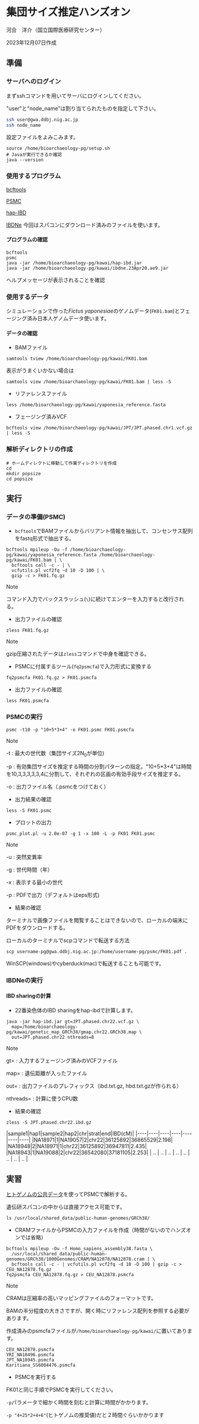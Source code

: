 # 集団サイズ推定ハンズオン

河合　洋介（国立国際医療研究センター）

2023年12月07日作成

## 準備

### サーバへのログイン

まずsshコマンドを用いてサーバにログインしてください。

"user"と"node_name"は割り当てられたものを指定して下さい。

```sh
ssh user@gwa.ddbj.nig.ac.jp
ssh node_name
```

設定ファイルをよみこみます。

```
source /home/bioarchaeology-pg/setup.sh
# Javaが実行できるか確認
java --version
```

### 使用するプログラム

[bcftools](https://github.com/samtools/bcftools)

[PSMC](https://github.com/lh3/psmc)

[hap-IBD](https://github.com/browning-lab/hap-ibd)

[IBDNe](https://faculty.washington.edu/browning/ibdne.html)
今回はスパコンにダウンロード済みのファイルを使います。

#### プログラムの確認
```
bcftools
psmc
java -jar /home/bioarchaeology-pg/kawai/hap-ibd.jar
java -jar /home/bioarchaeology-pg/kawai/ibdne.23Apr20.ae9.jar
```

ヘルプメッセージが表示されることを確認

### 使用するデータ
シミュレーションで作った*Fictus yaponesiae*のゲノムデータ(`FK01.bam`)とフェージング済み日本人ゲノムデータ使います。

#### データの確認
* BAMファイル
```
samtools tview /home/bioarchaeology-pg/kawai/FK01.bam
```
表示がうまくいかない場合は
```
samtools view /home/bioarchaeology-pg/kawai/FK01.bam | less -S
```

* リファレンスファイル
```
less /home/bioarchaeology-pg/kawai/yaponesia_reference.fasta
```

* フェージング済みVCF
```
bcftools view /home/bioarchaeology-pg/kawai/JPT/JPT.phased.chr1.vcf.gz | less -S
```

### 解析ディレクトリの作成
```
# ホームディレクトに移動して作業ディレクトリを作成
cd
mkdir popsize
cd popsize
```

## 実行
### データの準備(PSMC)
* `bcftools`でBAMファイルからバリアント情報を抽出して、コンセンサス配列をfastq形式で抽出する。
```
bcftools mpileup -Ou -f /home/bioarchaeology-pg/kawai/yaponesia_reference.fasta /home/bioarchaeology-pg/kawai/FK01.bam | \
  bcftools call -c - | \
  vcfutils.pl vcf2fq -d 10 -D 100 | \
  gzip -c > FK01.fq.gz
```

>[!NOTE]
>コマンド入力でバックスラッシュ(`\`)に続けてエンターを入力すると改行される。

* 出力ファイルの確認
```
zless FK01.fq.gz
```
>[!NOTE]
>gzip圧縮されたデータは`zless`コマンドで中身を確認できる。


* PSMCに付属するツール(`fq2psmcfa`)で入力形式に変換する
```
fq2psmcfa FK01.fq.gz > FK01.psmcfa
```
* 出力ファイルの確認
```
less FK01.psmcfa
```
### PSMCの実行
```
psmc -t10 -p "10+5*3+4" -o FK01.psmc FK01.psmcfa
```
>[!NOTE]
>-t : 最大の世代数（集団サイズ2N<sub>0</sub>が単位)
>
>-p : 有効集団サイズを推定する時間の分割パターンの指定。"10+5*3+4"は時間を10,3,3,3,3,3,4に分割して、それぞれの区画の有効手段サイズを推定する。
>
>-o : 出力ファイル名（.psmcをつけておく）

* 出力結果の確認
```
less -S FK01.psmc
```

* プロットの出力
```
psmc_plot.pl -u 2.0e-07 -g 1 -x 100 -L -p FK01 FK01.psmc
```
>[!NOTE]
>-u : 突然変異率
>
>-g : 世代時間（年）
>
>-x : 表示する最小の世代
>
>-p : PDFで出力（デフォルトはeps形式)

* 結果の確認

ターミナルで画像ファイルを閲覧することはできないので、ローカルの端末にPDFをダウンロードする。

ローカルのターミナルでscpコマンドで転送する方法
```
scp username-pg@gwa.ddbj.nig.ac.jp:/home/username-pg/psmc/FK01.pdf .
```
WinSCP(windows)やcyberduck(mac)で転送することも可能です。

### IBDNeの実行
#### IBD sharingの計算
* 22番染色体のIBD sharingをhap-ibdで計算します。
```
java -jar hap-ibd.jar gt=JPT.phased.chr22.vcf.gz \
  map=/home/bioarchaeology-pg/kawai/genetic_map_GRCh38/gmap.chr22.GRCh38.map \
  out=JPT.phased.chr22 nthreads=8
```
>[!NOTE]
>gt= : 入力するフェージング済みのVCFファイル
>
>map= : 遺伝距離が入ったファイル
>
>out= : 出力ファイルのプレフィックス（ibd.txt.gz, hbd.txt.gzが作られる）
>
>nthreads= : 計算に使うCPU数

* 結果の確認
```
zless -S JPT.phased.chr22.ibd.gz
```
|sample1|hap1|sample2|hap2|chr|strat|end|IBD(cM)|
|----|----|----|----|----|----|----|
|NA18971|1|NA19057|2|chr22|36125892|36865529|2.198|
|NA18948|2|NA18971|1|chr22|36125892|36947811|2.435|
|NA18943|1|NA19088|2|chr22|36542080|37181105|2.253|
| .. | .. | .. | .. | .. | .. | .. | .. |


## 実習
[ヒトゲノムの公共データ](https://sc.ddbj.nig.ac.jp/advanced_guides/advanced_guide_2023#ヒト全ゲノム解析の公共データの再解析データセット)を使ってPSMCで解析する。

遺伝研スパコンの中からは直接アクセス可能です。

`ls /usr/local/shared_data/public-human-genomes/GRCh38/`

* CRAMファイルからPSMCの入力ファイルを作成（時間がないのでハンズオンでは省略）
```
bcftools mpileup -Ou -f Homo_sapiens_assembly38.fasta \
  /usr/local/shared_data/public-human-genomes/GRCh38/1000Genomes/CRAM/NA12878/NA12878.cram | \
  bcftools call -c - | vcfutils.pl vcf2fq -d 10 -D 100 | gzip -c > CEU_NA12878.fq.gz
fq2psmcfa CEU_NA12878.fq.gz > CEU_NA12878.psmcfa
```
>[!NOTE]
>CRAMは圧縮率の高いマッピングファイルのフォーマットです。
>
>BAMの半分程度の大きさですが、開く時にリファレンス配列を参照する必要があります。

作成済みのpsmcfaファイルが`/home/bioarchaeology-pg/kawai/`に置いてあります。
```
CEU_NA12878.psmcfa
YRI_NA18496.psmcfa
JPT_NA18945.psmcfa
Karitiana_SS6004476.psmcfa
```
* PSMCを実行する

FK01と同じ手順でPSMCを実行してください。

`-p`パラメータで細かく時間を刻むと計算に時間がかかります。

`-p "4+25*2+4+6"`(ヒトゲノムの推奨値)だと２時間ぐらいかかります


